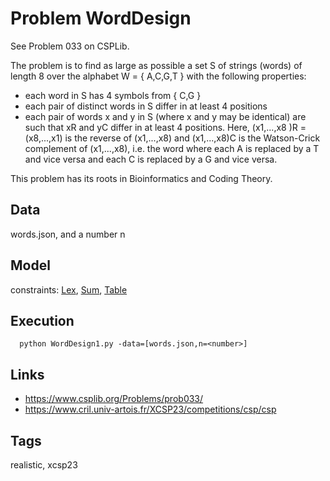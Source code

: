 # Problem WordDesign

See Problem 033 on CSPLib.

The problem is to find as large as possible a set S of strings (words) of length 8
over the alphabet W = { A,C,G,T } with the following properties:
 - each word in S has 4 symbols from { C,G }
 - each pair of distinct words in S differ in at least 4 positions
 - each pair of words x and y in S (where x and y may be identical) are such that
   xR and yC differ in at least 4 positions. Here, (x1,...,x8 )R = (x8,...,x1) is
   the reverse of (x1,...,x8) and (x1,...,x8)C is the Watson-Crick complement of
   (x1,...,x8), i.e. the word where each A is replaced by a T and vice versa
   and each C is replaced by a G and vice versa.

This problem has its roots in Bioinformatics and Coding Theory.

## Data
  words.json, and a number n

## Model
  constraints: [Lex](http://pycsp.org/documentation/constraints/Lex), [Sum](http://pycsp.org/documentation/constraints/Sum), [Table](http://pycsp.org/documentation/constraints/Table)

## Execution
```
  python WordDesign1.py -data=[words.json,n=<number>]
```

## Links
  - https://www.csplib.org/Problems/prob033/
  - https://www.cril.univ-artois.fr/XCSP23/competitions/csp/csp

## Tags
  realistic, xcsp23
